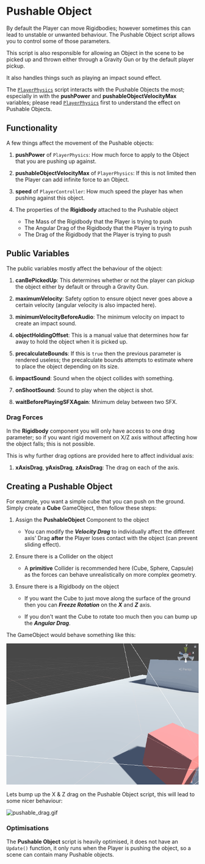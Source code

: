 # Pushable Object

By default the Player can move Rigidbodies; however sometimes this can lead to unstable or unwanted behaviour. The Pushable Object script allows you to control some of those parameters.

This script is also responsible for allowing an Object in the scene to be picked up and thrown either through a Gravity Gun or by the default player pickup.

It also handles things such as playing an impact sound effect.

The [`PlayerPhysics`](../controller/PlayerPhysics.md) script interacts with the Pushable Objects the most; especially in with the **pushPower** and **pushableObjectVelocityMax** variables; please read [`PlayerPhysics`](../controller/PlayerPhysics.md) first to understand the effect on Pushable Objects.

## Functionality

A few things affect the movement of the Pushable objects:

1. **pushPower** of `PlayerPhysics`: How much force to apply to the Object that you are pushing up against.

2. **pushableObjectVelocityMax** of `PlayerPhysics`: If this is not limited then the Player can add infinite force to an Object.

3. **speed** of `PlayerController`: How much speed the player has when pushing against this object.

4. The properties of the **Rigidbody** attached to the Pushable object

   - The Mass of the Rigidbody that the Player is trying to push
   - The Angular Drag of the Rigidbody that the Player is trying to push
   - The Drag of the Rigidbody that the Player is trying to push

## Public Variables

The public variables mostly affect the behaviour of the object:

1. **canBePickedUp**: This determines whether or not the player can pickup the object either by default or through a Gravity Gun.

2. **maximumVelocity**: Safety option to ensure object never goes above a certain velocity (angular velocity is also impacted here).

3. **minimumVelocityBeforeAudio**: The minimum velocity on impact to create an impact sound.

4. **objectHoldingOffset**: This is a manual value that determines how far away to hold the object when it is picked up.

5. **precalculateBounds**: If this is `true` then the previous parameter is rendered useless; the precalculate bounds attempts to estimate where to place the object depending on its size.

6. **impactSound**: Sound when the object collides with something.

7. **onShootSound**: Sound to play when the object is shot.

8. **waitBeforePlayingSFXAgain**: Minimum delay between two SFX.

### Drag Forces

In the **Rigidbody** component you will only have access to one drag parameter; so if you want rigid movement on X/Z axis without affecting how the object falls; this is not possible.

This is why further drag options are provided here to affect individual axis:

1. **xAxisDrag**, **yAxisDrag**, **zAxisDrag**: The drag on each of the axis.

## Creating a Pushable Object

For example, you want a simple cube that you can push on the ground. Simply create a **Cube** GameObject, then follow these steps:

1. Assign the **PushableObject** Component to the object

   - You can modify the **_Velocity Drag_** to individually affect the different axis' Drag **after** the Player loses contact with the object (can prevent sliding effect).

2. Ensure there is a Collider on the object

   - A **primitive** Collider is recommended here (Cube, Sphere, Capsule) as the forces can behave unrealistically on more complex geometry.

3. Ensure there is a Rigidbody on the object

   - If you want the Cube to just move along the surface of the ground then you can **_Freeze Rotation_** on the **_X_** and **_Z_** axis.

   - If you don't want the Cube to rotate too much then you can bump up the **_Angular Drag_**.

The GameObject would behave something like this:

![pushable_drag.gif](pushable_drag.gif)

Lets bump up the X & Z drag on the Pushable Object script, this will lead to some nicer behaviour:

![pushable_drag.gif](grounded_move_2.gif)

### Optimisations

The **Pushable Object** script is heavily optimised, it does not have an `Update()` function, it only runs when the Player is pushing the object, so a scene can contain many Pushable objects.
